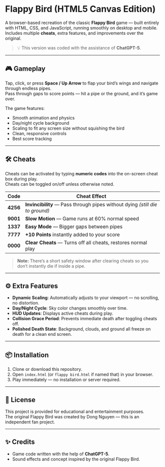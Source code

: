 # Flappy Bird (HTML5 Canvas Edition)

A browser-based recreation of the classic **Flappy Bird** game — built entirely with HTML, CSS, and JavaScript, running smoothly on desktop and mobile.  
Includes multiple **cheats**, extra features, and improvements over the original.

> 💡 This version was coded with the assistance of **ChatGPT-5**.

---

## 🎮 Gameplay

Tap, click, or press **Space / Up Arrow** to flap your bird’s wings and navigate through endless pipes.  
Pass through gaps to score points — hit a pipe or the ground, and it’s game over.  

The game features:

- Smooth animation and physics
- Day/night cycle background
- Scaling to fit any screen size without squishing the bird
- Clean, responsive controls
- Best score tracking

---

## 🛠️ Cheats

Cheats can be activated by typing **numeric codes** into the on-screen cheat box during play.  
Cheats can be toggled on/off unless otherwise noted.

| Code  | Cheat Effect |
|-------|--------------|
| **4256** | **Invincibility** — Pass through pipes without dying *(still die to ground)* |
| **9001** | **Slow Motion** — Game runs at 60% normal speed |
| **1337** | **Easy Mode** — Bigger gaps between pipes |
| **7777** | **+10 Points** instantly added to your score |
| **0000** | **Clear Cheats** — Turns off all cheats, restores normal play |

> **Note:** There’s a short safety window after clearing cheats so you don’t instantly die if inside a pipe.

---

## ⚙️ Extra Features

- **Dynamic Scaling**: Automatically adjusts to your viewport — no scrolling, no distortion.
- **Day/Night Cycle**: Sky color changes smoothly over time.
- **HUD Updates**: Displays active cheats during play.
- **Collision Grace Period**: Prevents immediate death after toggling cheats off.
- **Polished Death State**: Background, clouds, and ground all freeze on death for a clean end screen.

---

## 📦 Installation

1. Clone or download this repository.
2. Open `index.html` (or `flappy bird.html` if named that) in your browser.
3. Play immediately — no installation or server required.

---

## 📜 License

This project is provided for educational and entertainment purposes.  
The original Flappy Bird was created by Dong Nguyen — this is an independent fan project.

---

## ✨ Credits

- Game code written with the help of **ChatGPT-5**.
- Sound effects and concept inspired by the original Flappy Bird.

